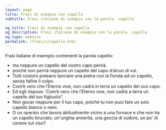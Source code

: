 ```yaml
---
layout: page
title: Frasi di esempio con capello 
subtitle: Frasi italiane di esempio con la parola  capello

og_title: Frasi di esempio con capello 
og_description: Frasi italiane di esempio con la parola  capello
og_type: website
permalink: /frasi/c/capello.html
---
```


Frasi italiane di esempio contenenti la parola capello:


- ma neppure un capello del vostro capo perirà.
- poiché non perirà neppure un capello del capo d’alcun di voi.
- Tutti costoro poteano lanciare una pietra con la fionda ad un capello, senza fallire il colpo.
- Com’è vero che l’Eterno vive, non cadrà in terra un capello del suo capo.
- Ed egli rispose: ‘Com’è vero che l’Eterno vive, non cadrà a terra un capello del tuo figliuolo!’.
- Non giurar neppure per il tuo capo, poiché tu non puoi fare un solo capello bianco o nero.
- O un operaio che lavora abitualmente vicino a una fornace e che non ha un capello bruciato, un'unghia annerita, una goccia di sudore, un po' di cenere sul viso?
